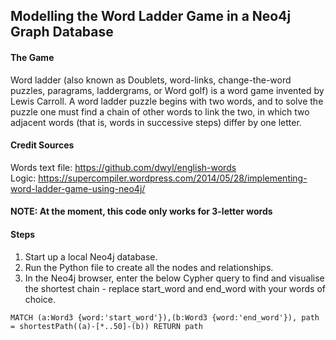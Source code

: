 ## Modelling the Word Ladder Game in a Neo4j Graph Database

#### The Game
Word ladder (also known as Doublets, word-links, change-the-word puzzles, paragrams, laddergrams, or Word golf) is a word game invented by Lewis Carroll. A word ladder puzzle begins with two words, and to solve the puzzle one must find a chain of other words to link the two, in which two adjacent words (that is, words in successive steps) differ by one letter.

#### Credit Sources
Words text file: https://github.com/dwyl/english-words <br>
Logic: https://supercompiler.wordpress.com/2014/05/28/implementing-word-ladder-game-using-neo4j/

#### NOTE: At the moment, this code only works for 3-letter words


#### Steps
1) Start up a local Neo4j database.
2) Run the Python file to create all the nodes and relationships.
2) In the Neo4j browser, enter the below Cypher query to find and visualise the shortest chain - replace start_word and end_word with your words of choice.
```cypher
MATCH (a:Word3 {word:'start_word'}),(b:Word3 {word:'end_word'}), path = shortestPath((a)-[*..50]-(b)) RETURN path
```



